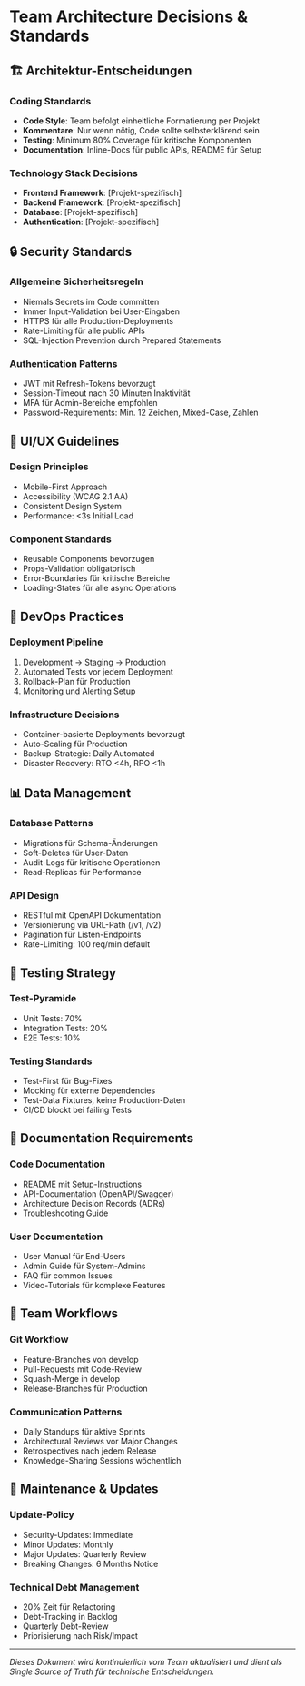 # Team Architecture Decisions & Standards

## 🏗️ Architektur-Entscheidungen

### Coding Standards
- **Code Style**: Team befolgt einheitliche Formatierung per Projekt
- **Kommentare**: Nur wenn nötig, Code sollte selbsterklärend sein
- **Testing**: Minimum 80% Coverage für kritische Komponenten
- **Documentation**: Inline-Docs für public APIs, README für Setup

### Technology Stack Decisions
<!-- Wird pro Projekt gefüllt -->
- **Frontend Framework**: [Projekt-spezifisch]
- **Backend Framework**: [Projekt-spezifisch]
- **Database**: [Projekt-spezifisch]
- **Authentication**: [Projekt-spezifisch]

## 🔒 Security Standards

### Allgemeine Sicherheitsregeln
- Niemals Secrets im Code committen
- Immer Input-Validation bei User-Eingaben
- HTTPS für alle Production-Deployments
- Rate-Limiting für alle public APIs
- SQL-Injection Prevention durch Prepared Statements

### Authentication Patterns
- JWT mit Refresh-Tokens bevorzugt
- Session-Timeout nach 30 Minuten Inaktivität
- MFA für Admin-Bereiche empfohlen
- Password-Requirements: Min. 12 Zeichen, Mixed-Case, Zahlen

## 🎨 UI/UX Guidelines

### Design Principles
- Mobile-First Approach
- Accessibility (WCAG 2.1 AA)
- Consistent Design System
- Performance: <3s Initial Load

### Component Standards
- Reusable Components bevorzugen
- Props-Validation obligatorisch
- Error-Boundaries für kritische Bereiche
- Loading-States für alle async Operations

## 🚀 DevOps Practices

### Deployment Pipeline
1. Development → Staging → Production
2. Automated Tests vor jedem Deployment
3. Rollback-Plan für Production
4. Monitoring und Alerting Setup

### Infrastructure Decisions
- Container-basierte Deployments bevorzugt
- Auto-Scaling für Production
- Backup-Strategie: Daily Automated
- Disaster Recovery: RTO <4h, RPO <1h

## 📊 Data Management

### Database Patterns
- Migrations für Schema-Änderungen
- Soft-Deletes für User-Daten
- Audit-Logs für kritische Operationen
- Read-Replicas für Performance

### API Design
- RESTful mit OpenAPI Dokumentation
- Versionierung via URL-Path (/v1, /v2)
- Pagination für Listen-Endpoints
- Rate-Limiting: 100 req/min default

## 🧪 Testing Strategy

### Test-Pyramide
- Unit Tests: 70%
- Integration Tests: 20%
- E2E Tests: 10%

### Testing Standards
- Test-First für Bug-Fixes
- Mocking für externe Dependencies
- Test-Data Fixtures, keine Production-Daten
- CI/CD blockt bei failing Tests

## 📝 Documentation Requirements

### Code Documentation
- README mit Setup-Instructions
- API-Documentation (OpenAPI/Swagger)
- Architecture Decision Records (ADRs)
- Troubleshooting Guide

### User Documentation
- User Manual für End-Users
- Admin Guide für System-Admins
- FAQ für common Issues
- Video-Tutorials für komplexe Features

## 🔄 Team Workflows

### Git Workflow
- Feature-Branches von develop
- Pull-Requests mit Code-Review
- Squash-Merge in develop
- Release-Branches für Production

### Communication Patterns
- Daily Standups für aktive Sprints
- Architectural Reviews vor Major Changes
- Retrospectives nach jedem Release
- Knowledge-Sharing Sessions wöchentlich

## 📅 Maintenance & Updates

### Update-Policy
- Security-Updates: Immediate
- Minor Updates: Monthly
- Major Updates: Quarterly Review
- Breaking Changes: 6 Months Notice

### Technical Debt Management
- 20% Zeit für Refactoring
- Debt-Tracking in Backlog
- Quarterly Debt-Review
- Priorisierung nach Risk/Impact

---

*Dieses Dokument wird kontinuierlich vom Team aktualisiert und dient als Single Source of Truth für technische Entscheidungen.*